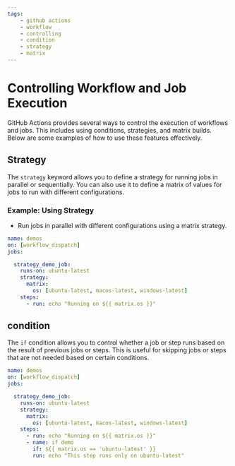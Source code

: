 ```yaml
---
tags:
    - github actions
    - workflow
    - controlling
    - condition
    - strategy
    - matrix
---
```


# Controlling Workflow and Job Execution
GitHub Actions provides several ways to control the execution of workflows and jobs. This includes using conditions, strategies, and matrix builds. Below are some examples of how to use these features effectively.


## Strategy
The `strategy` keyword allows you to define a strategy for running jobs in parallel or sequentially. You can also use it to define a matrix of values for jobs to run with different configurations.

### Example: Using Strategy
- Run jobs in parallel with different configurations using a matrix strategy.
  
```yaml
name: demos
on: [workflow_dispatch]
jobs:

  strategy_demo_job:
    runs-on: ubuntu-latest
    strategy:
      matrix:
        os: [ubuntu-latest, macos-latest, windows-latest]
    steps:
      - run: echo "Running on ${{ matrix.os }}"
```

## condition
The `if` condition allows you to control whether a job or step runs based on the result of previous jobs or steps. This is useful for skipping jobs or steps that are not needed based on certain conditions.

```yaml title="if condition"
name: demos
on: [workflow_dispatch]
jobs:

  strategy_demo_job:
    runs-on: ubuntu-latest
    strategy:
      matrix:
        os: [ubuntu-latest, macos-latest, windows-latest]
    steps:
      - run: echo "Running on ${{ matrix.os }}"
      - name: if demo
        if: ${{ matrix.os == 'ubuntu-latest' }}
        run: echo "This step runs only on ubuntu-latest"
```
